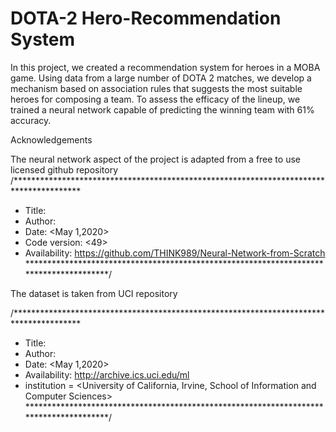 # DOTA-2 Hero-Recommendation System
In this project, we created a recommendation system for heroes in a MOBA game. Using data from a large number of DOTA 2 matches, we develop a mechanism based on association rules that suggests the most suitable heroes for composing a team. To assess the efficacy of the lineup, we trained a neural network capable of predicting the winning team with 61% accuracy.

Acknowledgements

The neural network aspect of the project is adapted from a free to use licensed github repository 
/***************************************************************************************
*    Title: <Neural-Network-from-Scratch>
*    Author: <THINK989>
*    Date: <May 1,2020>
*    Code version: <49>
*    Availability: <https://github.com/THINK989/Neural-Network-from-Scratch>
***************************************************************************************/

The dataset is taken from UCI repository 

/***************************************************************************************
*    Title: <UCIMachine Learning Repository>
*    Author: <THINK989>
*    Date: <May 1,2020>
*    Availability: <http://archive.ics.uci.edu/ml>
*    institution = <University of California, Irvine, School of Information and Computer Sciences>
***************************************************************************************/
